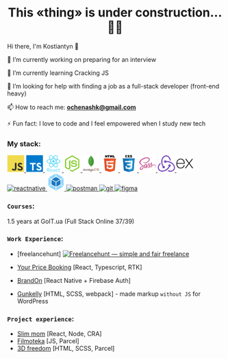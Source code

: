 <h1 align="center">This «thing» is under construction... 👨‍🎨</h1>

Hi there, I'm Kostiantyn 👋

<p>🔭 I’m currently working on preparing for an interview</p>
<p>🌱 I’m currently learning Cracking JS</p>
<p>🤔 I’m looking for help with finding a job as a full-stack developer (front-end heavy)</p>
<p>📫 How to reach me: <strong> <a href="mailto:ochenashk@gmail.com">ochenashk@gmail.com</a> </strong> </p>
<p>⚡ Fun fact: I love to code and I feel empowered when I study new tech</p>

<h3 align="left">My stack:</h3>
<p align="left">
  <a href="https://developer.mozilla.org/en-US/docs/Web/JavaScript" target="_blank" rel="noopener noreferrer nofollow">
    <img src="https://raw.githubusercontent.com/devicons/devicon/master/icons/javascript/javascript-original.svg" alt="javascript" width="40" height="40" title="JavaScript" />
  </a>
  <a href="https://www.typescriptlang.org/" target="_blank" rel="noopener noreferrer nofollow">
    <img src="https://raw.githubusercontent.com/devicons/devicon/master/icons/typescript/typescript-original.svg" alt="typescript" width="40" height="40" title="TypeScript" />
  </a>
  <a href="https://reactjs.org/" target="_blank" rel="noopener noreferrer nofollow">
    <img src="https://raw.githubusercontent.com/devicons/devicon/master/icons/react/react-original-wordmark.svg" alt="react" width="40" height="40" title="React" />
  </a>
  <a href="https://nodejs.org" target="_blank" rel="noopener noreferrer nofollow">
    <img src="https://raw.githubusercontent.com/devicons/devicon/master/icons/nodejs/nodejs-original.svg" alt="Node.js" width="40" height="40" title="Node.js" />
  </a>
  <a href="https://www.mongodb.com/">
    <img src="https://raw.githubusercontent.com/devicons/devicon/master/icons/mongodb/mongodb-original-wordmark.svg" alt="MongoDB" width="40" height="40" title="mongoDB">
  </a>
  <a href="https://www.w3.org/html/" target="_blank" rel="noopener noreferrer nofollow">
    <img src="https://raw.githubusercontent.com/devicons/devicon/master/icons/html5/html5-original-wordmark.svg" alt="html5" width="40" height="40" title="HTML5" />
  </a>
  <a href="https://www.w3schools.com/css/" target="_blank" rel="noopener noreferrer nofollow">
    <img src="https://raw.githubusercontent.com/devicons/devicon/master/icons/css3/css3-original-wordmark.svg" alt="css3" width="40" height="40" title="CSS3"/>
  </a>
  <a href="https://sass-lang.com" target="_blank" rel="noopener noreferrer nofollow">
    <img src="https://raw.githubusercontent.com/devicons/devicon/master/icons/sass/sass-original.svg" alt="sass" width="40" height="40" title="SCSS" />
  </a>
  <a href="https://redux.js.org" target="_blank" rel="noopener noreferrer nofollow">
    <img src="https://raw.githubusercontent.com/devicons/devicon/master/icons/redux/redux-original.svg" alt="redux" width="40" height="40" title="Redux, RTK Query" />
  </a>
  <a href="https://expressjs.com" target="_blank" rel="noopener noreferrer nofollow">
    <img src="https://raw.githubusercontent.com/devicons/devicon/master/icons/express/express-original.svg" alt="express" width="40" height="40" title="Express"/>
  </a>
  <a href="https://reactnative.dev/" target="_blank" rel="noopener noreferrer nofollow">
    <img src="https://reactnative.dev/img/header_logo.svg" alt="reactnative" width="40" height="40" title="React Native" />
  </a>
  <a href="https://webpack.js.org" target="_blank" rel="noopener noreferrer nofollow">
    <img src="https://raw.githubusercontent.com/devicons/devicon/master/icons/webpack/webpack-original.svg" alt="webpack" width="40" height="40" title="Webpack"/>
  </a>
  <a href="https://postman.com" target="_blank" rel="noopener noreferrer nofollow">
    <img src="https://www.vectorlogo.zone/logos/getpostman/getpostman-icon.svg" alt="postman" width="40" height="40" title="Postman" />
  </a>
  <a href="https://git-scm.com/" target="_blank" rel="noopener noreferrer nofollow">
    <img src="https://www.vectorlogo.zone/logos/git-scm/git-scm-icon.svg" alt="git" width="40" height="40" title="Git" />
  </a>
  <a href="https://www.figma.com/" target="_blank" rel="noopener noreferrer nofollow">
  <img src="https://www.vectorlogo.zone/logos/figma/figma-icon.svg" alt="figma" width="40" height="40" title="Figma" />
  </a>
</p>

### `Courses`:

1.5 years at GoIT.ua (Full Stack Online 37/39)

### `Work Experience`:

- [freelancehunt]
  <a href="https://freelancehunt.com/freelancer/kostiantyn_ochenash.html?from=shield&r=61MYX" target="_blank">
  <img src="https://freelancehunt.com/shields/display/id/1332867/type/reviews?style=flat&amp;lang=en&amp;showLogin=1" alt="Freelancehunt — simple and fair freelance" />
  </a>

- [Your Price Booking](https://www.yourpricebooking.com/) [React, Typescript,
  RTK]
- [BrandOn](https://thebrandonapp.com/) [React Native + Firebase Auth]
- [Gunkelly](https://wizardly-hugle-3c259c.netlify.app/) [HTML, SCSS, webpack] -
  made markup `without JS` for WordPress

### `Project experience`:

- [Slim mom](https://themainone.github.io/slimmom-front-end/) [React, Node, CRA]
- [Filmoteka](https://themainone.github.io/team-project/) [JS, Parcel]
- [3D freedom](https://caraset.github.io/goit-team-project/) [HTML, SCSS,
  Parcel]

<!---
KostiantynO/KostiantynO is a ✨ special ✨ repository because its `README.md` (this file) appears on your GitHub profile.
You can click the Preview link to take a look at your changes.
--->

